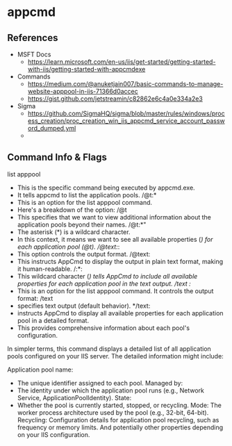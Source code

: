# appcmd

## References
- MSFT Docs
  - https://learn.microsoft.com/en-us/iis/get-started/getting-started-with-iis/getting-started-with-appcmdexe
- Commands
  - https://medium.com/@anuketjain007/basic-commands-to-manage-website-apppool-in-iis-71366d0accec
  - https://gist.github.com/jetstreamin/c82862e6c4a0e334a2e3
- Sigma
  - https://github.com/SigmaHQ/sigma/blob/master/rules/windows/process_creation/proc_creation_win_iis_appcmd_service_account_password_dumped.yml
  - 


## Command Info & Flags
list apppool
  - This is the specific command being executed by appcmd.exe. 
  - It tells appcmd to list the application pools.
/@t:*
  - This is an option for the list apppool command. 
  - Here's a breakdown of the option:
/@t 
  - This specifies that we want to view additional information about the application pools beyond their names.
/@t:*" 
  - The asterisk (*) is a wildcard character. 
  - In this context, it means we want to see all available properties (*) for each application pool (@t).
/@text:*: 
  - This option controls the output format.
/@text: 
  - This instructs AppCmd to display the output in plain text format, making it human-readable.
/:*: 
  - This wildcard character (*) tells AppCmd to include all available properties for each application pool in the text output.
/text :* 
  - This is an option for the list apppool command. It controls the output format:
/text 
  - specifies text output (default behavior).
*/text: 
  - instructs AppCmd to display all available properties for each application pool in a detailed format. 
  - This provides comprehensive information about each pool's configuration.


In simpler terms, this command displays a detailed list of all application pools configured on your IIS server. 
The detailed information might include:

Application pool name: 
- The unique identifier assigned to each pool.
Managed by: 
- The identity under which the application pool runs (e.g., Network Service, ApplicationPoolIdentity).
State: 
- Whether the pool is currently started, stopped, or recycling.
Mode: The worker process architecture used by the pool (e.g., 32-bit, 64-bit).
Recycling: Configuration details for application pool recycling, such as frequency or memory limits.
And potentially other properties depending on your IIS configuration.